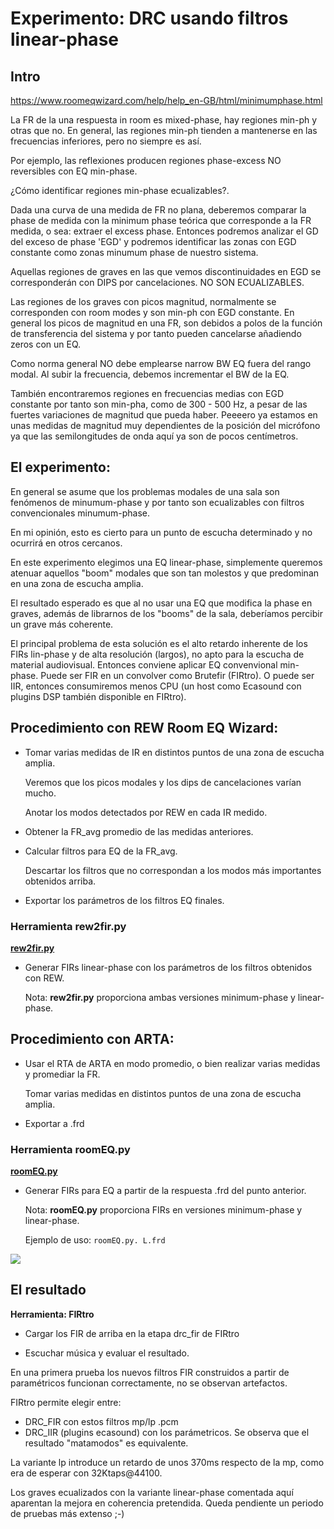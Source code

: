 # Experimento: DRC usando filtros linear-phase
 
## Intro

https://www.roomeqwizard.com/help/help_en-GB/html/minimumphase.html
 
La FR de la una respuesta in room es mixed-phase, hay regiones min-ph y otras que no. En general, las regiones min-ph tienden a mantenerse en las frecuencias inferiores, pero no siempre es así.
 
Por ejemplo, las reflexiones producen regiones phase-excess NO reversibles con EQ min-phase.
 
¿Cómo identificar regiones min-phase ecualizables?.

Dada una curva de una medida de FR no plana, deberemos comparar la phase de medida con la minimum phase teórica que corresponde a la FR medida, o sea: extraer el excess phase. Entonces podremos analizar el GD del exceso de phase 'EGD' y podremos identificar las zonas con EGD constante como zonas minumum phase de nuestro sistema.
 
Aquellas regiones de graves en las que vemos discontinuidades en EGD se corresponderán con DIPS por cancelaciones. NO SON ECUALIZABLES.
 
Las regiones de los graves con picos magnitud, normalmente se corresponden con room modes y son min-ph con EGD constante. En general los picos de magnitud en una FR, son debidos a polos de la función de transferencia del sistema y por tanto pueden cancelarse añadiendo zeros con un EQ.
 
Como norma general NO debe emplearse narrow BW EQ fuera del rango modal. Al subir la frecuencia, debemos incrementar el BW de la EQ.
 
También encontraremos regiones en frecuencias medias con EGD constante por tanto son min-pha, como de 300 - 500 Hz, a pesar de las fuertes variaciones de magnitud que pueda haber. Peeeero ya estamos en unas medidas de magnitud muy dependientes de la posición del micrófono ya que las semilongitudes de onda aquí ya son de pocos centímetros.
 
## El experimento:
 
En general se asume que los problemas modales de una sala son fenómenos de minumum-phase y por tanto son ecualizables con filtros convencionales minumum-phase.
 
En mi opinión, esto es cierto para un punto de escucha determinado y no ocurrirá en otros cercanos.
 
En este experimento elegimos una EQ linear-phase, simplemente queremos atenuar aquellos "boom" modales que son tan molestos y que predominan en una zona de escucha amplia.
 
El resultado esperado es que al no usar una EQ que modifica la phase en graves, además de librarnos de los "booms" de la sala, deberíamos percibir un grave más coherente.

El principal problema de esta solución es el alto retardo inherente de los FIRs lin-phase y de alta resolución (largos), no apto para la escucha de material audiovisual. Entonces conviene aplicar EQ convenvional min-phase. Puede ser FIR en un convolver como Brutefir (FIRtro). O puede ser IIR, entonces consumiremos menos CPU (un host como Ecasound con plugins DSP también disponible en FIRtro).

## Procedimiento con REW Room EQ Wizard:
 
- Tomar varias medidas de IR en distintos puntos de una zona de escucha amplia.

    Veremos que los picos modales y los dips de cancelaciones varían mucho. 

    Anotar los modos detectados por REW en cada IR medido.
 
- Obtener la FR_avg promedio de las medidas anteriores.
 
- Calcular filtros para EQ de la FR_avg.
 
    Descartar los filtros que no correspondan a los modos más importantes obtenidos arriba.
 
- Exportar los parámetros de los filtros EQ finales.
 
### Herramienta rew2fir.py

**[rew2fir.py](https://github.com/Rsantct/DRC/blob/master/drc_lin-pha/rew2fir.py)**
 
- Generar FIRs linear-phase con los parámetros de los filtros obtenidos con REW.

    Nota: **rew2fir.py** proporciona ambas versiones minimum-phase y linear-phase.

## Procedimiento con ARTA:
 
- Usar el RTA de ARTA en modo promedio, o bien realizar varias medidas y promediar la FR.

    Tomar varias medidas en distintos puntos de una zona de escucha amplia.

- Exportar a .frd
  
### Herramienta roomEQ.py

**[roomEQ.py](https://github.com/Rsantct/DRC/blob/master/drc_lin-pha/roomEQ.py)**
 
- Generar FIRs para EQ a partir de la respuesta .frd del punto anterior.

    Nota: **roomEQ.py** proporciona FIRs en versiones minimum-phase y linear-phase.

    Ejemplo de uso:    `roomEQ.py. L.frd`

![](https://github.com/Rsantct/DRC/blob/master/drc_lin-pha/roomEQ.png)

## El resultado

**Herramienta: FIRtro**
 
- Cargar los FIR de arriba en la etapa drc_fir de FIRtro

- Escuchar música y evaluar el resultado.

En una primera prueba los nuevos filtros FIR construidos a partir de paramétricos funcionan correctamente, no se observan artefactos.

FIRtro permite elegir entre:
- DRC_FIR con estos filtros mp/lp .pcm
- DRC_IIR (plugins ecasound) con los parámetricos. Se observa que el resultado "matamodos" es equivalente.

La variante lp introduce un retardo de unos 370ms respecto de la mp, como era de esperar con 32Ktaps@44100.

Los graves ecualizados con la variante linear-phase comentada aquí aparentan la mejora en coherencia pretendida. Queda pendiente un periodo de pruebas más extenso ;-)







